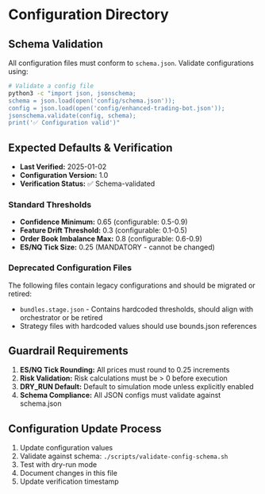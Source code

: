 # Configuration Directory

## Schema Validation

All configuration files must conform to `schema.json`. Validate configurations using:

```bash
# Validate a config file
python3 -c "import json, jsonschema; 
schema = json.load(open('config/schema.json')); 
config = json.load(open('config/enhanced-trading-bot.json')); 
jsonschema.validate(config, schema); 
print('✅ Configuration valid')"
```

## Expected Defaults & Verification

- **Last Verified:** 2025-01-02
- **Configuration Version:** 1.0
- **Verification Status:** ✅ Schema-validated

### Standard Thresholds
- **Confidence Minimum:** 0.65 (configurable: 0.5-0.9)
- **Feature Drift Threshold:** 0.3 (configurable: 0.1-0.5)
- **Order Book Imbalance Max:** 0.8 (configurable: 0.6-0.9)
- **ES/NQ Tick Size:** 0.25 (MANDATORY - cannot be changed)

### Deprecated Configuration Files

The following files contain legacy configurations and should be migrated or retired:

- `bundles.stage.json` - Contains hardcoded thresholds, should align with orchestrator or be retired
- Strategy files with hardcoded values should use bounds.json references

## Guardrail Requirements

1. **ES/NQ Tick Rounding:** All prices must round to 0.25 increments
2. **Risk Validation:** Risk calculations must be > 0 before execution  
3. **DRY_RUN Default:** Default to simulation mode unless explicitly enabled
4. **Schema Compliance:** All JSON configs must validate against schema.json

## Configuration Update Process

1. Update configuration values
2. Validate against schema: `./scripts/validate-config-schema.sh`
3. Test with dry-run mode
4. Document changes in this file
5. Update verification timestamp